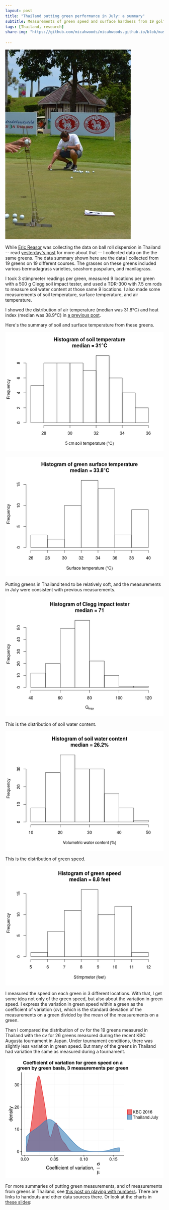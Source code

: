 ```yaml
---
layout: post
title: "Thailand putting green performance in July: a summary"
subtitle: Measurements of green speed and surface hardness from 19 golf courses
tags: [Thailand, research]
share-img: "https://github.com/micahwoods/micahwoods.github.io/blob/master/img/201607_stimp.png"

---
```


![ball roll dispersion by Perfect Putter](/img/roll.jpg)

While [Eric Reasor](https://twitter.com/TurfBlade?lang=en) was collecting the data on ball roll dispersion in Thailand -- read [yesterday's post](http://www.blog.asianturfgrass.com/2016/09/bangkok-is-a-long-way-from-knoxville.html) for more about that -- I collected data on the the same greens. The data summary shown here are the data I collected from 19 greens on 19 different courses. The grasses on these greens included various bermudagrass varieties, seashore paspalum, and manilagrass.

I took 3 stimpmeter readings per green, measured 9 locations per green with a 500 g Clegg soil impact tester, and used a TDR-300 with 7.5 cm rods to measure soil water content at those same 9 locations. I also made some measurements of soil temperature, surface temperature, and air temperature.

I showed the distribution of air temperature (median was 31.8°C) and heat index (median was 38.9°C) in [a previous post]((http://www.blog.asianturfgrass.com/2016/09/bangkok-is-a-long-way-from-knoxville.html)).

Here's the summary of soil and surface temperature from these greens.

![soil temperature summary from 19 greens](/img/201607_soil_temp.png)

![surface temperature summary from 19 greens](/img/201607_surface_temp.png)

Putting greens in Thailand tend to be relatively soft, and the measurements in July were consistent with previous measurements.

![Clegg impact hammer measurement histogram](/img/201607_clegg.png)

This is the distribution of soil water content.

![histogram of soil VWC by TDR-300 with 7.5 cm rods](/img/201607_vwc.png)

This is the distribution of green speed.

![stimpmeter measurement histogram from 19 greens](/img/201607_stimp.png)

I measured the speed on each green in 3 different locations. With that, I get some idea not only of the green speed, but also about the variation in green speed. I express the variation in green speed within a green as the coefficient of variation (cv), which is the standard deviation of the measurements on a green divided by the mean of the measurements on a green.

Then I compared the distribution of cv for the 19 greens measured in Thailand with the cv for 26 greens measured during the recent KBC Augusta tournament in Japan. Under tournament conditions, there was slightly less variation in green speed. But many of the greens in Thailand had variation the same as measured during a tournament.

![coefficient of variation in green speed](/img/201607_stimp_cv.png)

For more summaries of putting green measurements, and of measurements from greens in Thailand, see [this post on playing with numbers](http://www.blog.asianturfgrass.com/2015/03/playing-with-numbers-my-slides-handout-for-a-presentation-at-stmia15.html). There are links to handouts and other data sources there. Or look at the charts in [these slides](https://speakerdeck.com/micahwoods/playing-with-numbers):

<script src="//speakerdeck.com/assets/embed.js" data-id="55fcaa2a139e447baf84f3bb6f91a870" data-ratio="1.33333333333333"></script>
